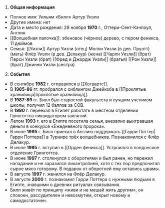 1. **Общая информация**
  - Полное имя: Уильям «Билл» Артур Уизли
  - Другие имена: нет
  - Дата и место рождения: 29 ноября **1970** г., Оттери-Сент-Кэчпоул, Англия
  - [[Волшебная палочка]]: эбеновое (чёрное) дерево, с пером феникса, 11 дюймов
  - Семья: [[Уизли]]
	Артур Уизли (отец)
	Молли Уизли (в дев. Пруэтт) (мать)
	Флёр Уизли (в дев. Делакур) (жена)
	[[Чарли Уизли]] (брат)
	Перси Уизли (брат)
	[[Фред и Джордж Уизли]] (братья)
	[[Рон Уизли]] (брат)
	Джинни Уизли (сестра)

2. **События**
 - В сентябре **1982** г. отправился в [[Хогвартс]].
 - В **1985-86** гг. пробрался с сиблингом Джейкоба в [[Проклятые хранилища|проклятые хранилища]].
 - В **1987-89** гг. Билл был старостой факультета и лучшим учеником школы, получил 12 баллов за СОВ.
 - В **1990** г. переехал в Египет работать в местном отделении Гринготтса ликвидатором заклятий.
 - Летом **1993** г. его в Египте посетила семья, внезапно выигравшая деньги в конкурсе «Ежедневного пророка».
 - В июне **1995** г. Билл приехал в Англию поддержать [[Гарри Поттер|Гарри Поттера]] в Турнире трёх волшебников. Познакомился с Флёр Делакур.
 - В июле **1995** г. вступил в [[Орден феникса]]. Устроился в лондонское отделение Гринготтса.
 - В июне **1997** г. столкнулся с оборотнями и был ранен, но пережил нападание и не заразился ликантропией, хотя с тех пор предпочитал сырое мясо готовому. В подарок от оборотней ему остались шрамы.
 - В августе **1997** г. женился на Флёр Делакур.
 - В августе **2000** г. познакомил Гарри Поттера с нужными людьми в Египте, знавшими о древних ритуалах связывания.
 - Билл живёт по принципу «живи и не мешай жить другим», он спокоен, рассудителен и невозмутим, открыт новому и самодостаточен.